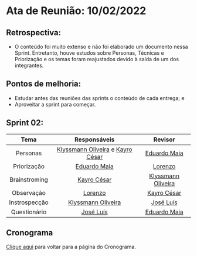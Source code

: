 # Ata de Reunião: 10/02/2022

## Retrospectiva:
- O conteúdo foi muito extenso e não foi elaborado um documento nessa Sprint. Entretanto, houve estudos sobre Personas, Técnicas e Priorização e os temas foram reajustados devido à saída de um dos integrantes.

## Pontos de melhoria:
- Estudar antes das reuniões das sprints o conteúdo de cada entrega; e
- Aproveitar a sprint para começar.

## Sprint 02:
| Tema | Responsáveis | Revisor |
| :-: | :-: | :-: |
| Personas | [Klyssmann Oliveira][klyssmann-github]  e [Kayro César][kayro-github] | [Eduardo Maia][eduardo-github] |
| Priorização | [Eduardo Maia][eduardo-github] | [Lorenzo][lorenzo-github]  |
| Brainstroming | [Kayro César][kayro-github] | [Klyssmann Oliveira][klyssmann-github] |
| Observação | [Lorenzo][lorenzo-github] | [Kayro César][kayro-github] |
| Instrospecção | [Klyssmann Oliveira][klyssmann-github] | [José Luís][jose-github] |
| Questionário | [José Luís][jose-github]  | [Eduardo Maia][eduardo-github] |






[eduardo-github]:https://github.com/eduardomr
[klyssmann-github]:https://github.com/klyssmannoliveira
[jose-github]:https://github.com/joseluis-rt
[augusto-github]:https://github.com/augustocrmg
[lorenzo-github]:https://github.com/lorenzo7377
[kayro-github]:https://github.com/kayrocesar



## Cronograma
[Clique aqui](https://requisitos-de-software.github.io/2021.2-PontoFacil/planejamento/cronograma/) para voltar para a página do Cronograma.